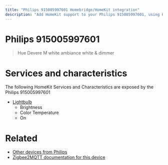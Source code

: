 ```yaml
---
title: "Philips 915005997601 Homebridge/HomeKit integration"
description: "Add HomeKit support to your Philips 915005997601, using Homebridge, Zigbee2MQTT and homebridge-z2m."
---
```

<!---
This file has been GENERATED using src/docgen/docgen.ts
DO NOT EDIT THIS FILE MANUALLY!
-->
# Philips 915005997601
> Hue Devere M white ambiance white & dimmer


# Services and characteristics
The following HomeKit Services and Characteristics are exposed by
the Philips 915005997601

* [Lightbulb](../../light.md)
  * Brightness
  * Color Temperature
  * On


# Related
* [Other devices from Philips](../index.md#philips)
* [Zigbee2MQTT documentation for this device](https://www.zigbee2mqtt.io/devices/915005997601.html)